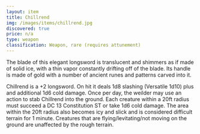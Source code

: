 ```yaml
---
layout: item
title: Chillrend
img: /images/items/chillrend.jpg
discovered: true
price: n/a
type: weapon
classification: Weapon, rare (requires attunement)
---
```

The blade of this elegant longsword is translucent and shimmers as if made of solid ice, with a thin vapor constantly drifting off of the blade. Its handle is made of gold with a number of ancient runes and patterns carved into it.

Chillrend is a +2 longsword. On hit it deals 1d8 slashing (Versatile 1d10) plus and additional 1d6 cold damage. Once per day, the weilder may use an action to stab Chillrend into the ground. Each creature within a 20ft radius must succeed a DC 13 Constitution ST or take 1d6 cold damage. The area within the 20ft radius also becomes icy and slick and is considered difficult terrain for 1 minute. Creatures that are flying/levitating/not moving on the ground are unaffected by the rough terrain.
